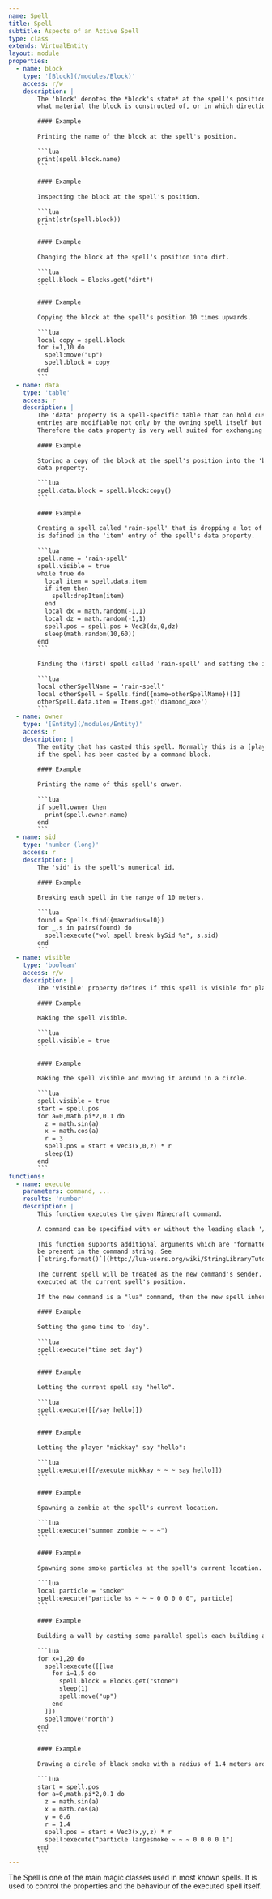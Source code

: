 ```yaml
---
name: Spell
title: Spell
subtitle: Aspects of an Active Spell
type: class
extends: VirtualEntity
layout: module
properties:
  - name: block
    type: '[Block](/modules/Block)'
    access: r/w
    description: |
        The 'block' denotes the *block's state* at the spell's position. Use it to find out about
        what material the block is constructed of, or in which direction it is facing.
       
        #### Example
       
        Printing the name of the block at the spell's position.
       
        ```lua
        print(spell.block.name)
        ```
       
        #### Example
       
        Inspecting the block at the spell's position.
       
        ```lua
        print(str(spell.block))
        ```
       
        #### Example
       
        Changing the block at the spell's position into dirt.
       
        ```lua
        spell.block = Blocks.get("dirt")
        ```
       
        #### Example
       
        Copying the block at the spell's position 10 times upwards.
       
        ```lua
        local copy = spell.block
        for i=1,10 do
          spell:move("up")
          spell.block = copy
        end
        ```
  - name: data
    type: 'table'
    access: r
    description: |
        The 'data' property is a spell-specific table that can hold custom key-value pairs. These
        entries are modifiable not only by the owning spell itself but also by all other spells.
        Therefore the data property is very well suited for exchanging information between spells.
       
        #### Example
       
        Storing a copy of the block at the spell's position into the 'block' entry of the spell's
        data property.
       
        ```lua
        spell.data.block = spell.block:copy()
        ```
       
        #### Example
       
        Creating a spell called 'rain-spell' that is dropping a lot of copies of a specific item that
        is defined in the 'item' entry of the spell's data property.
       
        ```lua
        spell.name = 'rain-spell'
        spell.visible = true
        while true do
          local item = spell.data.item
          if item then
            spell:dropItem(item)
          end
          local dx = math.random(-1,1)
          local dz = math.random(-1,1)
          spell.pos = spell.pos + Vec3(dx,0,dz)
          sleep(math.random(10,60))
        end
        ```
       
        Finding the (first) spell called 'rain-spell' and setting the item that is 'raining' down.
       
        ```lua
        local otherSpellName = 'rain-spell'
        local otherSpell = Spells.find({name=otherSpellName})[1]
        otherSpell.data.item = Items.get('diamond_axe')
        ```
  - name: owner
    type: '[Entity](/modules/Entity)'
    access: r
    description: |
        The entity that has casted this spell. Normally this is a [player](/modules/Player), or nil
        if the spell has been casted by a command block.
       
        #### Example
       
        Printing the name of this spell's onwer.
       
        ```lua
        if spell.owner then
          print(spell.owner.name)
        end
        ```
  - name: sid
    type: 'number (long)'
    access: r
    description: |
        The 'sid' is the spell's numerical id.
       
        #### Example
       
        Breaking each spell in the range of 10 meters.
       
        ```lua
        found = Spells.find({maxradius=10})
        for _,s in pairs(found) do
          spell:execute("wol spell break bySid %s", s.sid)
        end
        ```
  - name: visible
    type: 'boolean'
    access: r/w
    description: |
        The 'visible' property defines if this spell is visible for players.
       
        #### Example
       
        Making the spell visible.
       
        ```lua
        spell.visible = true
        ```
       
        #### Example
       
        Making the spell visible and moving it around in a circle.
       
        ```lua
        spell.visible = true
        start = spell.pos
        for a=0,math.pi*2,0.1 do
          z = math.sin(a)
          x = math.cos(a)
          r = 3
          spell.pos = start + Vec3(x,0,z) * r
          sleep(1)
        end
        ```
functions:
  - name: execute
    parameters: command, ...
    results: 'number'
    description: |
        This function executes the given Minecraft command.
       
        A command can be specified with or without the leading slash '/' character.
       
        This function supports additional arguments which are 'formatted' into placeholders that must
        be present in the command string. See
        [`string.format()`](http://lua-users.org/wiki/StringLibraryTutorial) for more information.
       
        The current spell will be treated as the new command's sender. The new command will be
        executed at the current spell's position.
       
        If the new command is a "lua" command, then the new spell inherits the current spell's owner.
       
        #### Example
       
        Setting the game time to 'day'.
       
        ```lua
        spell:execute("time set day")
        ```
       
        #### Example
       
        Letting the current spell say "hello".
       
        ```lua
        spell:execute([[/say hello]])
        ```
       
        #### Example
       
        Letting the player "mickkay" say "hello":
       
        ```lua
        spell:execute([[/execute mickkay ~ ~ ~ say hello]])
        ```
       
        #### Example
       
        Spawning a zombie at the spell's current location.
       
        ```lua
        spell:execute("summon zombie ~ ~ ~")
        ```
       
        #### Example
       
        Spawning some smoke particles at the spell's current location.
       
        ```lua
        local particle = "smoke"
        spell:execute("particle %s ~ ~ ~ 0 0 0 0 0", particle)
        ```
       
        #### Example
       
        Building a wall by casting some parallel spells each building a pillar.
       
        ```lua
        for x=1,20 do
          spell:execute([[lua
            for i=1,5 do
              spell.block = Blocks.get("stone")
              sleep(1)
              spell:move("up")
            end
          ]])
          spell:move("north")
        end
        ```
       
        #### Example
       
        Drawing a circle of black smoke with a radius of 1.4 meters around the spell's position.
       
        ```lua
        start = spell.pos
        for a=0,math.pi*2,0.1 do
          z = math.sin(a)
          x = math.cos(a)
          y = 0.6
          r = 1.4
          spell.pos = start + Vec3(x,y,z) * r
          spell:execute("particle largesmoke ~ ~ ~ 0 0 0 0 1")
        end
        ```
---
```


The <span class="notranslate">Spell</span> is one of the main magic classes used in most known
spells. It is used to control the properties and the behaviour of the executed spell itself.
